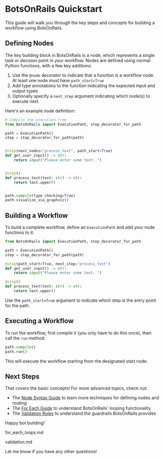 # BotsOnRails Quickstart

This guide will walk you through the key steps and concepts for building a workflow using BotsOnRails.

## Defining Nodes

The key building block in BotsOnRails is a node, which represents a single task or decision point in your workflow. Nodes are defined using normal Python functions, with a few key additions:

1. Use the `@node` decorator to indicate that a function is a workflow node. At least one node must have `path_start=True` 
2. Add type annotations to the function indicating the expected input and output types
3. Optionally specify a `next_step` argument indicating which node(s) to execute next

Here's an example node definition:

```python
# Compile the execution tree
from BotsOnRails import ExecutionPath, step_decorator_for_path

path = ExecutionPath()
step = step_decorator_for_path(path)


@step(next_nodes="process_text", path_start=True)
def get_user_input() -> str:
    return input("Please enter some text: ")


@step()
def process_text(text: str) -> str:
    return text.upper()


path.compile(type_checking=True)
path.visualize_via_graphviz()
```

## Building a Workflow

To build a complete workflow, define an `ExecutionPath` and add your node functions to it:

```python
from BotsOnRails import ExecutionPath, step_decorator_for_path

path = ExecutionPath()
step = step_decorator_for_path(path)

@step(path_start=True, next_step="process_text")
def get_user_input() -> str:
    return input("Please enter some text: ")

@step()
def process_text(text: str) -> str:
    return text.upper()
```

Use the `path_start=True` argument to indicate which step is the entry point for the path.

## Executing a Workflow 

To run the workflow, first compile it (you only have to do this once), then call the `run` method:

```python
path.compile()
path.run()
```

This will execute the workflow starting from the designated start node.

## Next Steps

That covers the basic concepts! For more advanced topics, check out:

- The [Node Syntax Guide](node_syntax.md) to learn more techniques for defining nodes and routing 
- The [For Each Guide](loops.md) to understand BotsOnRails' looping functionality
- The [Validation Rules](validation.md) to understand the guardrails BotsOnRails provides

Happy bot building!



for_each_loops.md


validation.md

Let me know if you have any other questions!